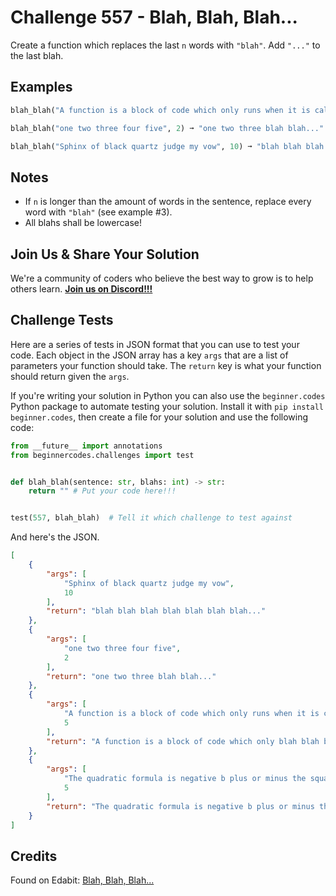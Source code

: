 # Challenge 557 - Blah, Blah, Blah...

Create a function which replaces the last `n` words with `"blah"`. Add `"..."` to the last blah.

## Examples
```python
blah_blah("A function is a block of code which only runs when it is called",  5) ➞ "A function is a block of code which only blah blah blah blah blah..."

blah_blah("one two three four five", 2) ➞ "one two three blah blah..."

blah_blah("Sphinx of black quartz judge my vow", 10) ➞ "blah blah blah blah blah blah blah..."
```
## Notes

- If `n` is longer than the amount of words in the sentence, replace every word with `"blah"` (see example #3).
- All blahs shall be lowercase!

## Join Us & Share Your Solution

We're a community of coders who believe the best way to grow is to help others learn. **[Join us on Discord!!!](https://discord.gg/sfHykntuGy)**

## Challenge Tests

Here are a series of tests in JSON format that you can use to test your code. Each object in the JSON array has a key `args` that are a list of parameters your function should take. The `return` key is what your function should return given the `args`. 

If you're writing your solution in Python you can also use the `beginner.codes` Python package to automate testing your solution. Install it with `pip install beginner.codes`, then create a file for your solution and use the following code:
```python
from __future__ import annotations
from beginnercodes.challenges import test


def blah_blah(sentence: str, blahs: int) -> str:
    return "" # Put your code here!!!


test(557, blah_blah)  # Tell it which challenge to test against
```
And here's the JSON.
```json
[
    {
        "args": [
            "Sphinx of black quartz judge my vow",
            10
        ],
        "return": "blah blah blah blah blah blah blah..."
    },
    {
        "args": [
            "one two three four five",
            2
        ],
        "return": "one two three blah blah..."
    },
    {
        "args": [
            "A function is a block of code which only runs when it is called",
            5
        ],
        "return": "A function is a block of code which only blah blah blah blah blah..."
    },
    {
        "args": [
            "The quadratic formula is negative b plus or minus the square root of b squared subtract four ac all over two a",
            5
        ],
        "return": "The quadratic formula is negative b plus or minus the square root of b squared subtract four blah blah blah blah blah..."
    }
]
```
## Credits

Found on Edabit: [Blah, Blah, Blah...](https://edabit.com/challenge/DnDLacMAgrxrq8mc3)
